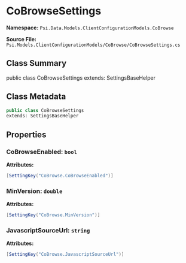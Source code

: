 # CoBrowseSettings

**Namespace:** `Psi.Data.Models.ClientConfigurationModels.CoBrowse`

**Source File:** `Psi.Models.ClientConfigurationModels/CoBrowse/CoBrowseSettings.cs`

## Class Summary

public class CoBrowseSettings
extends: SettingsBaseHelper

## Class Metadata

```typescript
public class CoBrowseSettings
extends: SettingsBaseHelper
```

## Properties

### CoBrowseEnabled: `bool`



**Attributes:**
```csharp
[SettingKey("CoBrowse.CoBrowseEnabled")]
```

### MinVersion: `double`



**Attributes:**
```csharp
[SettingKey("CoBrowse.MinVersion")]
```

### JavascriptSourceUrl: `string`



**Attributes:**
```csharp
[SettingKey("CoBrowse.JavascriptSourceUrl")]
```
